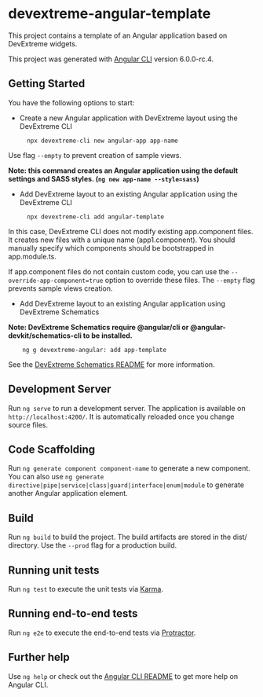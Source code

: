 # devextreme-angular-template

This project contains a template of an Angular application based on DevExtreme widgets.

This project was generated with [Angular CLI](https://github.com/angular/angular-cli) version 6.0.0-rc.4.

## Getting Started

You have the following options to start:

- Create a new Angular application with DevExtreme layout using the DevExtreme CLI

        npx devextreme-cli new angular-app app-name

 Use flag `--empty` to prevent creation of sample views.

 **Note: this command creates an Angular application using the default settings and SASS styles. (`ng new app-name --style=sass`)**

- Add DevExtreme layout to an existing Angular application using the DevExtreme CLI

        npx devextreme-cli add angular-template

 In this case, DevExtreme CLI does not modify existing app.component files. It creates new files with a unique name (app1.component). You should manually specify which components should be bootstrapped in app.module.ts.

 If app.component files do not contain custom code, you can use the `--override-app-component=true` option to override these files. The `--empty` flag prevents sample views creation.

- Add DevExtreme layout to an existing Angular application using DevExtreme Schematics

 **Note: DevExtreme Schematics require @angular/cli or @angular-devkit/schematics-cli to be installed.**

        ng g devextreme-angular: add app-template

 See the [DevExtreme Schematics README](https://github.com/devexpress/DevExtreme-schematics#devextreme-schematics) for more information.

## Development Server

Run `ng serve` to run a development server. The application is available on `http://localhost:4200/`. It is automatically reloaded once you change source files.

## Code Scaffolding

Run `ng generate component component-name` to generate a new component. You can also use `ng generate directive|pipe|service|class|guard|interface|enum|module` to generate another Angular application element.

## Build

Run `ng build` to build the project. The build artifacts are stored in the dist/ directory. Use the `--prod` flag for a production build.

## Running unit tests

Run `ng test` to execute the unit tests via [Karma](https://karma-runner.github.io).

## Running end-to-end tests

Run `ng e2e` to execute the end-to-end tests via [Protractor](http://www.protractortest.org/).

## Further help

Use `ng help` or check out the [Angular CLI README](https://github.com/angular/angular-cli/blob/master/README.md) to get more help on Angular CLI.
